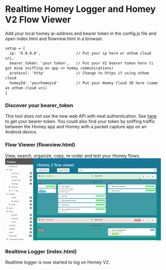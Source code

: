 # Realtime Homey Logger and Homey V2 Flow Viewer

Add your local homey ip-address and bearer token in the config.js file and open index.html and flowview.html in a browser.

```
setup = {
  ip: '0.0.0.0',                // Put your ip here or athom cloud uri,
  bearer_token: 'your token',   // Put your V2 bearer token here (i got mine sniffing on app <> homey communications)
  protocol: 'http'              // Change to https if using athom cloud
  homeyId: 'yourhomeyid'        // Put your Homey Cloud ID here (same as athom cloud uri)
}
```

### Discover your bearer_token
This tool does not use the new web API with neat authentication. See [here](getbearer.md) to get your bearer-token.
You could also find your token by sniffing traffic between the Homey app and Homey with a packet capture app on an Android device.

### Flow Viewer (flowview.html)
View, search, organize, copy, re-order and test your Homey flows.
![screenshot](images/flowviewer.png)

### Realtime Logger (index.html)
Realtime logger is now started to log on Homey V2. 

